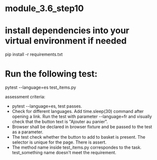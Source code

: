 # module_3.6_step10
# install dependencies into your virtual environment if needed
pip install -r requirements.txt

# Run the following test:
pytest --language=es test_items.py

assessment criteria:
- pytest --language=es, test passes.
- Check for different languages.
  Add time.sleep(30) command after opening a link. 
  Run the test with parameter --language=fr and visually check that the button text is "Ajouter au panier".
- Browser shall be declared in browser fixture and be passed to the test as a parameter.
- The test check whether the button to add to basket is present. The selector is unique for the page. There is assert.
- The method name inside test_items.py correspondes to the task. test_something name doesn't meet the requirement.
